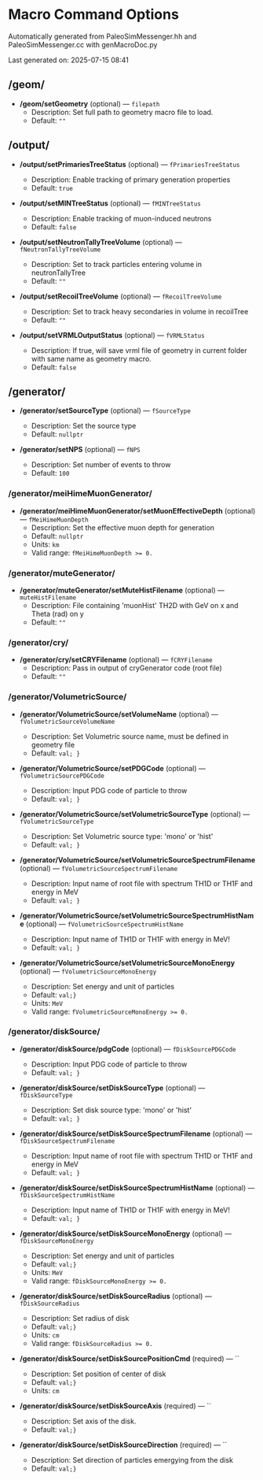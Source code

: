 # Macro Command Options

Automatically generated from PaleoSimMessenger.hh and PaleoSimMessenger.cc with genMacroDoc.py

Last generated on: 2025-07-15 08:41

## /geom/

- **/geom/setGeometry** (optional) — `filepath`
  - Description: Set full path to geometry macro file to load.
  - Default: `""`

## /output/

- **/output/setPrimariesTreeStatus** (optional) — `fPrimariesTreeStatus`
  - Description: Enable tracking of primary generation properties
  - Default: `true`

- **/output/setMINTreeStatus** (optional) — `fMINTreeStatus`
  - Description: Enable tracking of muon-induced neutrons
  - Default: `false`

- **/output/setNeutronTallyTreeVolume** (optional) — `fNeutronTallyTreeVolume`
  - Description: Set to track particles entering volume in neutronTallyTree
  - Default: `""`

- **/output/setRecoilTreeVolume** (optional) — `fRecoilTreeVolume`
  - Description: Set to track heavy secondaries in volume in recoilTree
  - Default: `""`

- **/output/setVRMLOutputStatus** (optional) — `fVRMLStatus`
  - Description: If true, will save vrml file of geometry in current folder with same name as geometry macro.
  - Default: `false`

## /generator/

- **/generator/setSourceType** (optional) — `fSourceType`
  - Description: Set the source type
  - Default: `nullptr`

- **/generator/setNPS** (optional) — `fNPS`
  - Description: Set number of events to throw
  - Default: `100`

### /generator/meiHimeMuonGenerator/

- **/generator/meiHimeMuonGenerator/setMuonEffectiveDepth** (optional) — `fMeiHimeMuonDepth`
  - Description: Set the effective muon depth for generation
  - Default: `nullptr`
  - Units: `km`
  - Valid range: `fMeiHimeMuonDepth >= 0.`

### /generator/muteGenerator/

- **/generator/muteGenerator/setMuteHistFilename** (optional) — `muteHistFilename`
  - Description: File containing 'muonHist' TH2D with GeV on x and Theta (rad) on y
  - Default: `""`

### /generator/cry/

- **/generator/cry/setCRYFilename** (optional) — `fCRYFilename`
  - Description: Pass in output of cryGenerator code (root file)
  - Default: `""`

### /generator/VolumetricSource/

- **/generator/VolumetricSource/setVolumeName** (optional) — `fVolumetricSourceVolumeName`
  - Description: Set Volumetric source name, must be defined in geometry file
  - Default: `val; }`

- **/generator/VolumetricSource/setPDGCode** (optional) — `fVolumetricSourcePDGCode`
  - Description: Input PDG code of particle to throw
  - Default: `val; }`

- **/generator/VolumetricSource/setVolumetricSourceType** (optional) — `fVolumetricSourceType`
  - Description: Set Volumetric source type: 'mono' or 'hist'
  - Default: `val; }`

- **/generator/VolumetricSource/setVolumetricSourceSpectrumFilename** (optional) — `fVolumetricSourceSpectrumFilename`
  - Description: Input name of root file with spectrum TH1D or TH1F and energy in MeV
  - Default: `val; }`

- **/generator/VolumetricSource/setVolumetricSourceSpectrumHistName** (optional) — `fVolumetricSourceSpectrumHistName`
  - Description: Input name of TH1D or TH1F with energy in MeV!
  - Default: `val; }`

- **/generator/VolumetricSource/setVolumetricSourceMonoEnergy** (optional) — `fVolumetricSourceMonoEnergy`
  - Description: Set energy and unit of particles
  - Default: `val;}`
  - Units: `MeV`
  - Valid range: `fVolumetricSourceMonoEnergy >= 0.`

### /generator/diskSource/

- **/generator/diskSource/pdgCode** (optional) — `fDiskSourcePDGCode`
  - Description: Input PDG code of particle to throw
  - Default: `val; }`

- **/generator/diskSource/setDiskSourceType** (optional) — `fDiskSourceType`
  - Description: Set disk source type: 'mono' or 'hist'
  - Default: `val; }`

- **/generator/diskSource/setDiskSourceSpectrumFilename** (optional) — `fDiskSourceSpectrumFilename`
  - Description: Input name of root file with spectrum TH1D or TH1F and energy in MeV
  - Default: `val; }`

- **/generator/diskSource/setDiskSourceSpectrumHistName** (optional) — `fDiskSourceSpectrumHistName`
  - Description: Input name of TH1D or TH1F with energy in MeV!
  - Default: `val; }`

- **/generator/diskSource/setDiskSourceMonoEnergy** (optional) — `fDiskSourceMonoEnergy`
  - Description: Set energy and unit of particles
  - Default: `val;}`
  - Units: `MeV`
  - Valid range: `fDiskSourceMonoEnergy >= 0.`

- **/generator/diskSource/setDiskSourceRadius** (optional) — `fDiskSourceRadius`
  - Description: Set radius of disk
  - Default: `val;}`
  - Units: `cm`
  - Valid range: `fDiskSourceRadius >= 0.`

- **/generator/diskSource/setDiskSourcePositionCmd** (required) — ``
  - Description: Set position of center of disk
  - Default: `val;}`
  - Units: `cm`

- **/generator/diskSource/setDiskSourceAxis** (required) — ``
  - Description: Set axis of the disk.
  - Default: `val;}`

- **/generator/diskSource/setDiskSourceDirection** (required) — ``
  - Description: Set direction of particles emergying from the disk
  - Default: `val;}`

